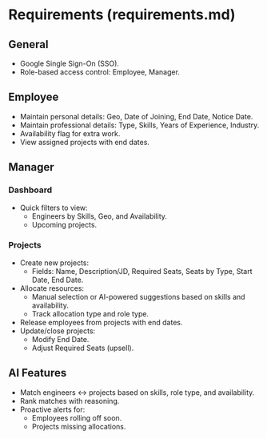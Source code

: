 # Requirements (requirements.md)

## General

- Google Single Sign-On (SSO).
- Role-based access control: Employee, Manager.

## Employee

- Maintain personal details: Geo, Date of Joining, End Date, Notice Date.
- Maintain professional details: Type, Skills, Years of Experience, Industry.
- Availability flag for extra work.
- View assigned projects with end dates.

## Manager

### Dashboard

- Quick filters to view:
  - Engineers by Skills, Geo, and Availability.
  - Upcoming projects.

### Projects

- Create new projects:
  - Fields: Name, Description/JD, Required Seats, Seats by Type, Start Date, End Date.
- Allocate resources:
  - Manual selection or AI-powered suggestions based on skills and availability.
  - Track allocation type and role type.
- Release employees from projects with end dates.
- Update/close projects:
  - Modify End Date.
  - Adjust Required Seats (upsell).

## AI Features

- Match engineers ↔ projects based on skills, role type, and availability.
- Rank matches with reasoning.
- Proactive alerts for:
  - Employees rolling off soon.
  - Projects missing allocations.
